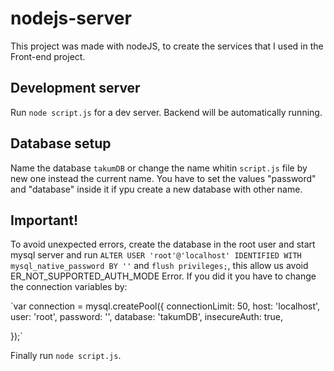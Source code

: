 # nodejs-server

This project was made with nodeJS, to create the services that I used in the Front-end project.

## Development server

Run `node script.js` for a dev server. Backend will be automatically running.

## Database setup

Name the database `takumDB` or change the name whitin `script.js` file by new one instead the current name. You have to set the values "password" and "database" inside it if ypu create a new database with other name.

## Important!

To avoid unexpected errors, create the database in the root user and start mysql server and run `ALTER USER 'root'@'localhost' IDENTIFIED WITH mysql_native_password BY ''` and `flush privileges;`, this allow us avoid ER_NOT_SUPPORTED_AUTH_MODE Error.
If you did it you have to change the connection variables by:

`var connection = mysql.createPool({
    connectionLimit: 50,
    host: 'localhost',
    user: 'root',
    password: '', 
    database: 'takumDB', 
    insecureAuth: true,

});`

Finally run `node script.js`.
